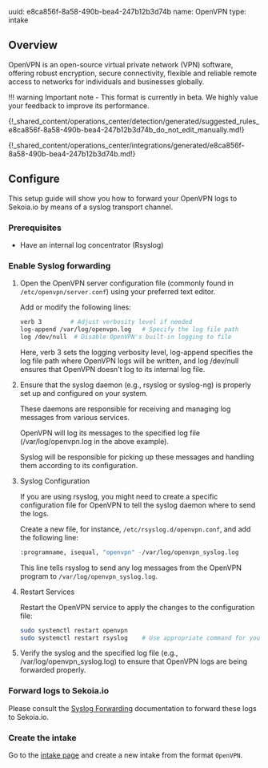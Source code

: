 uuid: e8ca856f-8a58-490b-bea4-247b12b3d74b
name: OpenVPN
type: intake

## Overview

OpenVPN is an open-source virtual private network (VPN) software, offering robust encryption, secure connectivity, flexible and reliable remote access to networks for individuals and businesses globally.

!!! warning
    Important note - This format is currently in beta. We highly value your feedback to improve its performance.

{!_shared_content/operations_center/detection/generated/suggested_rules_e8ca856f-8a58-490b-bea4-247b12b3d74b_do_not_edit_manually.md!}

{!_shared_content/operations_center/integrations/generated/e8ca856f-8a58-490b-bea4-247b12b3d74b.md!}

## Configure

This setup guide will show you how to forward your OpenVPN logs
to Sekoia.io by means of a syslog transport channel.

### Prerequisites

- Have an internal log concentrator (Rsyslog)

### Enable Syslog forwarding

1. Open the OpenVPN server configuration file (commonly found in `/etc/openvpn/server.conf`) using your preferred text editor.
    
    Add or modify the following lines:

    ```bash
    verb 3        # Adjust verbosity level if needed
    log-append /var/log/openvpn.log   # Specify the log file path
    log /dev/null  # Disable OpenVPN's built-in logging to file
    ```

    Here, verb 3 sets the logging verbosity level, log-append specifies the log file path where OpenVPN logs will be written, and log /dev/null ensures that OpenVPN doesn't log to its internal log file.

2. Ensure that the syslog daemon (e.g., rsyslog or syslog-ng) is properly set up and configured on your system.

    These daemons are responsible for receiving and managing log messages from various services.

    OpenVPN will log its messages to the specified log file (/var/log/openvpn.log in the above example).

    Syslog will be responsible for picking up these messages and handling them according to its configuration.

3. Syslog Configuration

    If you are using rsyslog, you might need to create a specific configuration file for OpenVPN to tell the syslog daemon where to send the logs.
    
    Create a new file, for instance, `/etc/rsyslog.d/openvpn.conf`, and add the following line:
    
    ```bash
    :programname, isequal, "openvpn" -/var/log/openvpn_syslog.log
    
    ```
    
    This line tells rsyslog to send any log messages from the OpenVPN program to `/var/log/openvpn_syslog.log`.

4. Restart Services

    Restart the OpenVPN service to apply the changes to the configuration file:
    
    ```bash
    sudo systemctl restart openvpn
    sudo systemctl restart rsyslog    # Use appropriate command for your syslog daemon
    ```
   
5. Verify the syslog and the specified log file (e.g., /var/log/openvpn_syslog.log) to ensure that OpenVPN logs are being forwarded properly.

### Forward logs to Sekoia.io

Please consult the [Syslog Forwarding](../../../ingestion_methods/sekoiaio_forwarder/) documentation to forward these logs to Sekoia.io.

### Create the intake

Go to the [intake page](https://app.sekoia.io/operations/intakes) and create a new intake from the format `OpenVPN`.
